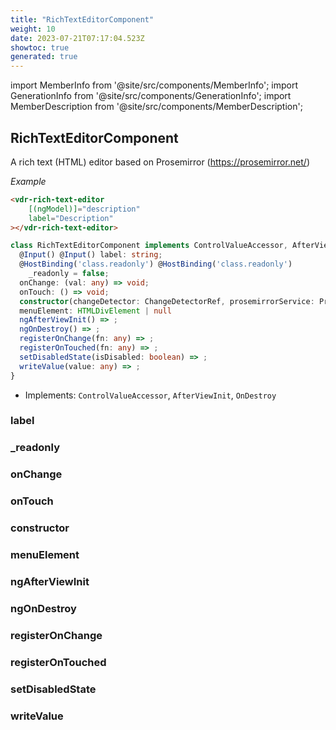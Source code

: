 ```yaml
---
title: "RichTextEditorComponent"
weight: 10
date: 2023-07-21T07:17:04.523Z
showtoc: true
generated: true
---
```

<!-- This file was generated from the Vendure source. Do not modify. Instead, re-run the "docs:build" script -->
import MemberInfo from '@site/src/components/MemberInfo';
import GenerationInfo from '@site/src/components/GenerationInfo';
import MemberDescription from '@site/src/components/MemberDescription';


## RichTextEditorComponent

<GenerationInfo sourceFile="packages/admin-ui/src/lib/core/src/shared/components/rich-text-editor/rich-text-editor.component.ts" sourceLine="32" packageName="@vendure/admin-ui" />

A rich text (HTML) editor based on Prosemirror (https://prosemirror.net/)

*Example*

```HTML
<vdr-rich-text-editor
    [(ngModel)]="description"
    label="Description"
></vdr-rich-text-editor>
```

```ts title="Signature"
class RichTextEditorComponent implements ControlValueAccessor, AfterViewInit, OnDestroy {
  @Input() @Input() label: string;
  @HostBinding('class.readonly') @HostBinding('class.readonly')
    _readonly = false;
  onChange: (val: any) => void;
  onTouch: () => void;
  constructor(changeDetector: ChangeDetectorRef, prosemirrorService: ProsemirrorService, viewContainerRef: ViewContainerRef, contextMenuService: ContextMenuService)
  menuElement: HTMLDivElement | null
  ngAfterViewInit() => ;
  ngOnDestroy() => ;
  registerOnChange(fn: any) => ;
  registerOnTouched(fn: any) => ;
  setDisabledState(isDisabled: boolean) => ;
  writeValue(value: any) => ;
}
```
* Implements: <code>ControlValueAccessor</code>, <code>AfterViewInit</code>, <code>OnDestroy</code>



<div className="members-wrapper">

### label

<MemberInfo kind="property" type="string"   />


### _readonly

<MemberInfo kind="property" type=""   />


### onChange

<MemberInfo kind="property" type="(val: any) =&#62; void"   />


### onTouch

<MemberInfo kind="property" type="() =&#62; void"   />


### constructor

<MemberInfo kind="method" type="(changeDetector: ChangeDetectorRef, prosemirrorService: ProsemirrorService, viewContainerRef: ViewContainerRef, contextMenuService: ContextMenuService) => RichTextEditorComponent"   />


### menuElement

<MemberInfo kind="property" type="HTMLDivElement | null"   />


### ngAfterViewInit

<MemberInfo kind="method" type="() => "   />


### ngOnDestroy

<MemberInfo kind="method" type="() => "   />


### registerOnChange

<MemberInfo kind="method" type="(fn: any) => "   />


### registerOnTouched

<MemberInfo kind="method" type="(fn: any) => "   />


### setDisabledState

<MemberInfo kind="method" type="(isDisabled: boolean) => "   />


### writeValue

<MemberInfo kind="method" type="(value: any) => "   />




</div>
